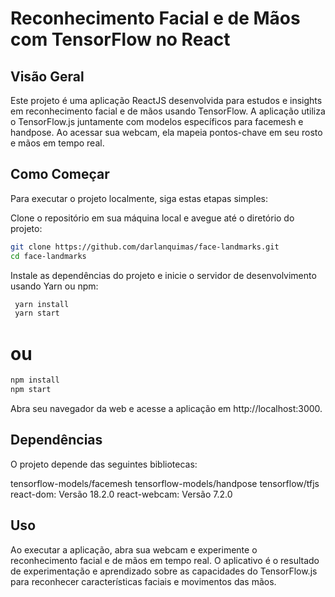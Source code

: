 # Reconhecimento Facial e de Mãos com TensorFlow no React

## Visão Geral

Este projeto é uma aplicação ReactJS desenvolvida para estudos e insights em reconhecimento facial e de mãos usando TensorFlow. A aplicação utiliza o TensorFlow.js juntamente com modelos específicos para facemesh e handpose. Ao acessar sua webcam, ela mapeia pontos-chave em seu rosto e mãos em tempo real.

## Como Começar

Para executar o projeto localmente, siga estas etapas simples:

Clone o repositório em sua máquina local e avegue até o diretório do projeto:

```bash
git clone https://github.com/darlanquimas/face-landmarks.git
cd face-landmarks
```

Instale as dependências do projeto e inicie o servidor de desenvolvimento usando Yarn ou npm:

```bash
 yarn install
 yarn start
```

# ou

```bash
npm install
npm start
```

Abra seu navegador da web e acesse a aplicação em http://localhost:3000.

## Dependências

O projeto depende das seguintes bibliotecas:

tensorflow-models/facemesh
tensorflow-models/handpose
tensorflow/tfjs
react-dom: Versão 18.2.0
react-webcam: Versão 7.2.0

## Uso

Ao executar a aplicação, abra sua webcam e experimente o reconhecimento facial e de mãos em tempo real. O aplicativo é o resultado de experimentação e aprendizado sobre as capacidades do TensorFlow.js para reconhecer características faciais e movimentos das mãos.
